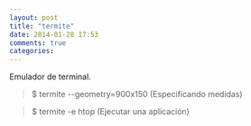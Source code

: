 ```yaml
---
layout: post
title: "termite"
date: 2014-01-28 17:53
comments: true
categories: 
---
```

Emulador de terminal.

>$ termite --geometry=900x150 (Especificando medidas)

>$ termite -e htop (Ejecutar una aplicación)

